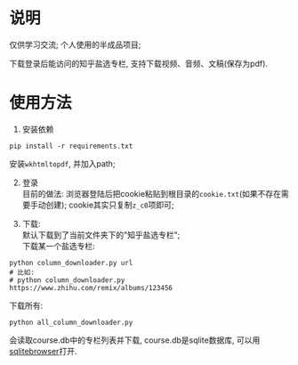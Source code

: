 # 说明
仅供学习交流; 个人使用的半成品项目; 

下载登录后能访问的知乎盐选专栏, 支持下载视频、音频、文稿(保存为pdf).


# 使用方法
1. 安装依赖  
```
pip install -r requirements.txt
```
安装`wkhtmltopdf`, 并加入path;

2. 登录  
目前的做法: 浏览器登陆后把cookie粘贴到根目录的`cookie.txt`(如果不存在需要手动创建); cookie其实只复制`z_c0`项即可;

3. 下载:  
默认下载到了当前文件夹下的"知乎盐选专栏";   
下载某一个盐选专栏: 
```
python column_downloader.py url
# 比如:
# python column_downloader.py https://www.zhihu.com/remix/albums/123456
```
下载所有:   
```
python all_column_downloader.py
```
会读取course.db中的专栏列表并下载, course.db是sqlite数据库, 可以用[sqlitebrowser](https://sqlitebrowser.org/)打开.



